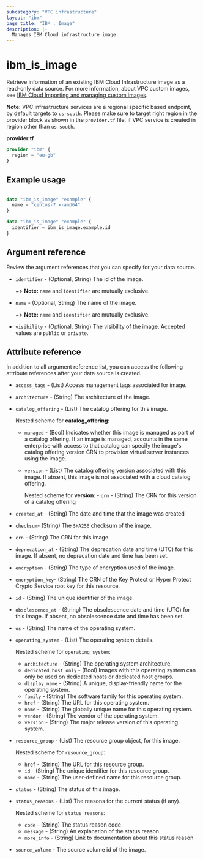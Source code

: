 ```yaml
---
subcategory: "VPC infrastructure"
layout: "ibm"
page_title: "IBM : Image"
description: |-
  Manages IBM Cloud infrastructure image.
---
```


# ibm_is_image
Retrieve information of an existing IBM Cloud Infrastructure image as a read-only data source. For more information, about VPC custom images, see [IBM Cloud Importing and managing custom images](https://cloud.ibm.com/docs/vpc?topic=vpc-managing-images).

**Note:** 
VPC infrastructure services are a regional specific based endpoint, by default targets to `us-south`. Please make sure to target right region in the provider block as shown in the `provider.tf` file, if VPC service is created in region other than `us-south`.

**provider.tf**

```terraform
provider "ibm" {
  region = "eu-gb"
}
```

## Example usage

```terraform

data "ibm_is_image" "example" {
  name = "centos-7.x-amd64"
}
```
```terraform
data "ibm_is_image" "example" {
  identifier = ibm_is_image.example.id
}
```

## Argument reference
Review the argument references that you can specify for your data source.

- `identifier` - (Optional, String) The id of the image.

    ~> **Note:** `name` and `identifier` are mutually exclusive.

- `name` - (Optional, String) The name of the image.

    ~> **Note:** `name` and `identifier` are mutually exclusive.

- `visibility` - (Optional, String) The visibility of the image. Accepted values are `public` or `private`.

## Attribute reference
In addition to all argument reference list, you can access the following attribute references after your data source is created.

- `access_tags`  - (List) Access management tags associated for image.
- `architecture` - (String) The architecture of the image.
- `catalog_offering` - (List) The catalog offering for this image.

  Nested scheme for **catalog_offering**:
  - `managed` - (Bool) Indicates whether this image is managed as part of a catalog offering. If an image is managed, accounts in the same enterprise with access to that catalog can specify the image's catalog offering version CRN to provision virtual server instances using the image.
  - `version` - (List) The catalog offering version associated with this image. If absent, this image is not associated with a cloud catalog offering.
  
      Nested scheme for **version**:
        - `crn` - (String) The CRN for this version of a catalog offering
- `created_at` - (String) The date and time that the image was created
- `checksum`-  (String) The `SHA256` checksum of the image.
- `crn` - (String) The CRN for this image.
- `deprecation_at` - (String) The deprecation date and time (UTC) for this image. If absent, no deprecation date and time has been set.
- `encryption` - (String) The type of encryption used of the image.
- `encryption_key`-  (String) The CRN of the Key Protect or Hyper Protect Crypto Service root key for this resource.
- `id` - (String) The unique identifier of the image.
- `obsolescence_at` - (String) The obsolescence date and time (UTC) for this image. If absent, no obsolescence date and time has been set.
- `os` - (String) The name of the operating system.
- `operating_system` - (List) The operating system details. 
    
  Nested scheme for `operating_system`:
  - `architecture` - (String) The operating system architecture.
  - `dedicated_host_only` - (Bool) Images with this operating system can only be used on dedicated hosts or dedicated host groups.
  - `display_name` - (String) A unique, display-friendly name for the operating system.
  - `family` - (String) The software family for this operating system.
  - `href` - (String) The URL for this operating system.
  - `name` - (String) The globally unique name for this operating system.
  - `vendor` - (String) The vendor of the operating system.
  - `version` - (String) The major release version of this operating system.
- `resource_group` - (List) The resource group object, for this image.
  
  Nested scheme for `resource_group`:
  - `href` - (String) The URL for this resource group.
  - `id` - (String) The unique identifier for this resource group.
  - `name` - (String) The user-defined name for this resource group.
- `status` - (String) The status of this image.
- `status_reasons` - (List) The reasons for the current status (if any).

    Nested scheme for `status_reasons`:
  - `code` - (String) The status reason code
  - `message` - (String) An explanation of the status reason
  - `more_info` - (String) Link to documentation about this status reason

- `source_volume` - The source volume id of the image.
